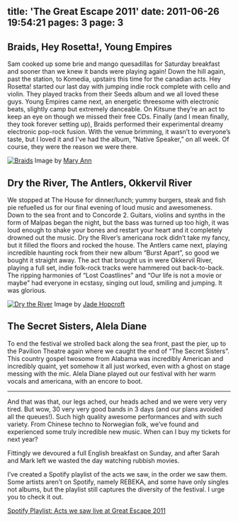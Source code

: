 title: 'The Great Escape 2011'
date: 2011-06-26 19:54:21
pages: 3
page: 3
---

## Braids, Hey Rosetta!, Young Empires

Sam cooked up some brie and mango quesadillas for Saturday breakfast and sooner than we knew it bands were playing again! Down the hill again, past the station, to Komedia, upstairs this time for the canadian acts. Hey Rosetta! started our last day with jumping indie rock complete with cello and violin. They played tracks from their Seeds album and we all loved these guys. Young Empires came next, an energetic threesome with electronic beats, slightly camp but extremely danceable. On Kitsune they’re an act to keep an eye on though we missed their free CDs. Finally (and I mean finally, they took forever setting up), Braids performed their experimental dreamy electronic pop-rock fusion. With the venue brimming, it wasn’t to everyone’s taste, but I loved it and I’ve had the album, “Native Speaker,” on all week. Of course, they were the reason we were there.

[![Braids](http://host.trivialbeing.org/up/small/great-escape-braids.jpeg)](http://host.trivialbeing.org/up/great-escape-braids.jpeg)
Image by [Mary Ann](http://www.flickr.com/photos/26266850@N07/)

## Dry the River, The Antlers, Okkervil River

We stopped at The House for dinner/lunch; yummy burgers, steak and fish pie refuelled us for our final evening of loud music and awesomeness. Down to the sea front and to Concorde 2. Guitars, violins and synths in the form of Malpas began the night, but the bass was turned up too high, it was loud enough to shake your bones and restart your heart and it completely drowned out the music. Dry the River’s americana rock didn’t take my fancy, but it filled the floors and rocked the house. The Antlers came next, playing incredible haunting rock from their new album “Burst Apart”, so good we bought it straight away. The act that brought us in were Okkervil River, playing a full set, indie folk-rock tracks were hammered out back-to-back. The ripping harmonies of “Lost Coastlines” and “Our life is not a movie or maybe” had everyone in ecstasy, singing out loud, smiling and jumping. It was glorious.

[![Dry the River](http://host.trivialbeing.org/up/small/great-escape-dry-the-river.jpeg)](http://host.trivialbeing.org/up/great-escape-dry-the-river.jpeg)
Image by [Jade Hopcroft](http://jadeemmahopcroft.blogspot.com/2011/05/great-escape-2011.html)

## The Secret Sisters, Alela Diane

To end the festival we strolled back along the sea front, past the pier, up to the Pavilion Theatre again where we caught the end of “The Secret Sisters”. This country gospel twosome from Alabama was incredibly American and incredibly quaint, yet somehow it all just worked, even with a ghost on stage messing with the mic. Alela Diane played out our festival with her warm vocals and americana, with an encore to boot.

---

And that was that, our legs ached, our heads ached and we were very very tired. But wow, 30 very very good bands in 3 days (and our plans avoided all the queues!). Such high quality awesome performances and with such variety. From Chinese techno to Norwegian folk, we’ve found and experienced some truly incredible new music. When can I buy my tickets for next year?

Fittingly we devoured a full English breakfast on Sunday, and after Sarah and Mark left we wasted the day watching rubbish movies.

I’ve created a Spotify playlist of the acts we saw, in the order we saw them. Some artists aren’t on Spotify, namely REBEKA, and some have only singles not albums, but the playlist still captures the diversity of the festival. I urge you to check it out.

[Spotify Playlist: Acts we saw live at Great Escape 2011](http://open.spotify.com/user/fofr/playlist/49c8dfEPAlhcGD8G2UY45t)
